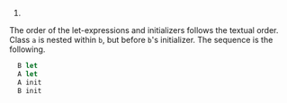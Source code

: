 1.
  The order of the let-expressions and initializers follows the textual order.
  Class `a` is nested within `b`, but before `b`'s initializer.
  The sequence is the following.
  
```ocaml
  B let
  A let
  A init
  B init
```

